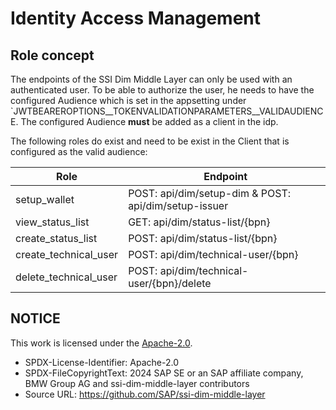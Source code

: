 # Identity Access Management

## Role concept

The endpoints of the SSI Dim Middle Layer can only be used with an authenticated user. To be able to authorize the user, he needs to have the configured Audience which is set in the appsetting under `JWTBEAREROPTIONS__TOKENVALIDATIONPARAMETERS__VALIDAUDIENCE. The configured Audience **must** be added as a client in the idp.

The following roles do exist and need to be exist in the Client that is configured as the valid audience:

| Role | Endpoint |
|-----------------------|------------------------------------------------------|
|     setup_wallet      | POST: api/dim/setup-dim & POST: api/dim/setup-issuer |
|    view_status_list   | GET: api/dim/status-list/{bpn}                       |
|   create_status_list  | POST: api/dim/status-list/{bpn}                      |
| create_technical_user | POST: api/dim/technical-user/{bpn}                   |
| delete_technical_user | POST: api/dim/technical-user/{bpn}/delete            |

## NOTICE

This work is licensed under the [Apache-2.0](https://www.apache.org/licenses/LICENSE-2.0).

- SPDX-License-Identifier: Apache-2.0
- SPDX-FileCopyrightText: 2024 SAP SE or an SAP affiliate company, BMW Group AG and ssi-dim-middle-layer contributors
- Source URL: https://github.com/SAP/ssi-dim-middle-layer

